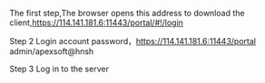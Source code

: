 The first step,The browser opens this address to download the client,https://114.141.181.6:11443/portal/#!/login

Step 2 Login account password，https://114.141.181.6:11443/portal    admin/apexsoft@hnsh

Step 3 Log in to the server



